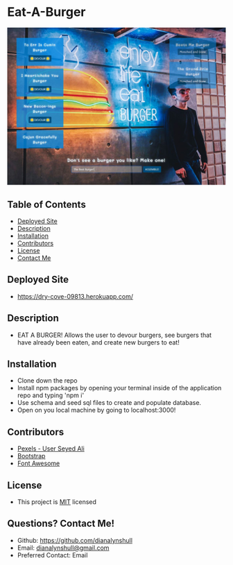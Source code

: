# Eat-A-Burger

![Site](./public/img/screenshot.JPG)

## Table of Contents
* [ Deployed Site ](#Deployed-Site)
* [ Description ](#Description)
* [ Installation ](#Installation)
* [Contributors](#Contributors)
* [ License ](#License)
* [ Contact Me ](#Contact)

## Deployed Site
* https://dry-cove-09813.herokuapp.com/

## Description
* EAT A BURGER! Allows the user to devour burgers, see burgers that have already been eaten, and create new burgers to eat!

## Installation
* Clone down the repo
* Install npm packages by opening your terminal inside of the application repo and typing 'npm i'
* Use schema and seed sql files to create and populate database.
* Open on you local machine by going to localhost:3000!

## Contributors
* [Pexels - User Seyed Ali](https://www.pexels.com/photo/man-leaning-on-a-wall-with-signage-2331536/)
* [Bootstrap](https://getbootstrap.com/)
* [Font Awesome](https://fontawesome.com/)

## License
* This project is [MIT](https://choosealicense.com/licenses/mit/) licensed

## Questions? Contact Me! <a id="contact"></a>
* Github: https://github.com/dianalynshull
* Email: dianalynshull@gmail.com
* Preferred Contact: Email
